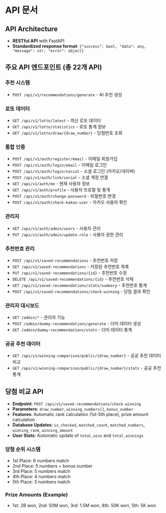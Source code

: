 # API 문서

## API Architecture
- **RESTful API** with FastAPI
- **Standardized response format**: `{"success": bool, "data": any, "message": str, "error": object}`

## 주요 API 엔드포인트 (총 22개 API)

### 추천 시스템
- `POST /api/v1/recommendations/generate` - AI 추천 생성

### 로또 데이터
- `GET /api/v1/lotto/latest` - 최신 로또 데이터
- `GET /api/v1/lotto/statistics` - 로또 통계 정보
- `GET /api/v1/lotto/draw/{draw_number}` - 당첨번호 조회

### 통합 인증
- `POST /api/v1/auth/register/email` - 이메일 회원가입
- `POST /api/v1/auth/login/email` - 이메일 로그인
- `POST /api/v1/auth/login/social` - 소셜 로그인 (카카오/네이버)
- `POST /api/v1/auth/link/social` - 소셜 계정 연결
- `GET /api/v1/auth/me` - 현재 사용자 정보
- `GET /api/v1/auth/profile` - 사용자 프로필 및 통계
- `POST /api/v1/auth/change-password` - 비밀번호 변경
- `POST /api/v1/auth/check-kakao-user` - 카카오 사용자 확인

### 관리자
- `GET /api/v1/auth/admin/users` - 사용자 관리
- `PUT /api/v1/auth/admin/update-role` - 사용자 권한 관리

### 추천번호 관리
- `POST /api/v1/saved-recommendations` - 추천번호 저장
- `GET /api/v1/saved-recommendations` - 저장된 추천번호 목록
- `PUT /api/v1/saved-recommendations/{id}` - 추천번호 수정
- `DELETE /api/v1/saved-recommendations/{id}` - 추천번호 삭제
- `GET /api/v1/saved-recommendations/stats/summary` - 추천번호 통계
- `POST /api/v1/saved-recommendations/check-winning` - 당첨 결과 확인

### 관리자 대시보드
- `GET /admin/*` - 관리자 기능
- `POST /admin/dummy-recommendations/generate` - 더미 데이터 생성
- `GET /admin/dummy-recommendations/stats` - 더미 데이터 통계

### 공공 추천 데이터
- `GET /api/v1/winning-comparison/public/{draw_number}` - 공공 추천 데이터 비교
- `GET /api/v1/winning-comparison/public/{draw_number}/stats` - 공공 추천 통계

## 당첨 비교 API
- **Endpoint**: `POST /api/v1/saved-recommendations/check-winning`
- **Parameters**: `draw_number`, `winning_numbers[]`, `bonus_number`
- **Features**: Automatic rank calculation (1st-5th place), prize amount calculation
- **Database Updates**: `is_checked`, `matched_count`, `matched_numbers`, `winning_rank`, `winning_amount`
- **User Stats**: Automatic update of `total_wins` and `total_winnings`

### 당첨 순위 시스템
- 1st Place: 6 numbers match
- 2nd Place: 5 numbers + bonus number
- 3rd Place: 5 numbers match
- 4th Place: 4 numbers match
- 5th Place: 3 numbers match

### Prize Amounts (Example)
- 1st: 2B won, 2nd: 50M won, 3rd: 1.5M won, 4th: 50K won, 5th: 5K won